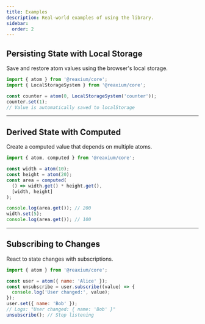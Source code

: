 ```yaml
---
title: Examples
description: Real-world examples of using the library.
sidebar:
  order: 2
---
```


## Persisting State with Local Storage
Save and restore atom values using the browser's local storage.

```js
import { atom } from '@reaxium/core';
import { LocalStorageSystem } from '@reaxium/core';

const counter = atom(0, LocalStorageSystem('counter'));
counter.set(1);
// Value is automatically saved to localStorage
```

---

## Derived State with Computed
Create a computed value that depends on multiple atoms.

```js
import { atom, computed } from '@reaxium/core';

const width = atom(10);
const height = atom(20);
const area = computed(
  () => width.get() * height.get(),
  [width, height]
);

console.log(area.get()); // 200
width.set(5);
console.log(area.get()); // 100
```

---

## Subscribing to Changes
React to state changes with subscriptions.

```js
import { atom } from '@reaxium/core';

const user = atom({ name: 'Alice' });
const unsubscribe = user.subscribe((value) => {
  console.log('User changed:', value);
});
user.set({ name: 'Bob' });
// Logs: "User changed: { name: 'Bob' }"
unsubscribe(); // Stop listening
```